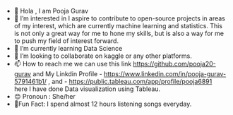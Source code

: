 - 👋 Hola , I am Pooja Gurav 
- 👀 I’m interested in I aspire to contribute to open-source projects in areas of my interest, which are currently machine learning and statistics. This is not only a great way for me to hone my skills, but is also a way for me to push my field of interest forward.
- 🌱 I’m currently learning Data Science
- 💞️ I’m looking to collaborate on kaggle or any other platforms.
- 📫 How to reach me we can use this link https://github.com/pooja20-gurav and My Linkdin Profile - https://www.linkedin.com/in/pooja-gurav-5791461b1/ ,  and - https://public.tableau.com/app/profile/pooja6891  here I have done Data visualization  using Tableau.
- 😊 Pronoun : She/her
- 🌠Fun Fact: I spend almost 12 hours listening songs everyday.

<!-- < img src ="https://github.com/pooja20-gurav/pooja20-gurav"> -->
<!--  
pooja20-gurav/pooja20-gurav is a ✨ special ✨ repository because its `README.md` (this file) appears on your GitHub profile.
You can click the Preview link to take a look at your changes.

-->
